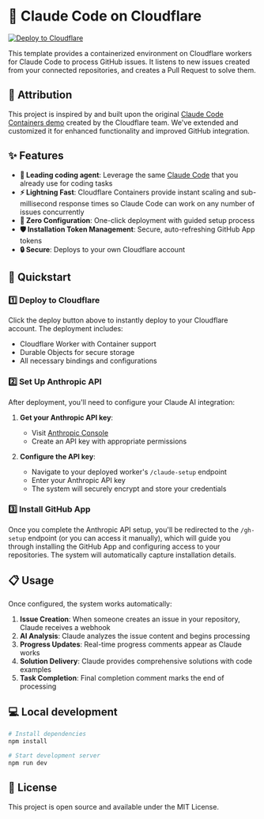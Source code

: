 # 🤖 Claude Code on Cloudflare

[![Deploy to Cloudflare](https://deploy.workers.cloudflare.com/button)](https://deploy.workers.cloudflare.com/?url=https://github.com/PrashamTrivedi/claude-code-containers)

This template provides a containerized environment on Cloudflare workers for Claude Code to process GitHub issues. It listens to new issues created from your connected repositories, and creates a Pull Request to solve them.

## 🙏 Attribution

This project is inspired by and built upon the original [Claude Code Containers demo](https://github.com/ghostwriternr/claude-code-containers) created by the Cloudflare team. We've extended and customized it for enhanced functionality and improved GitHub integration.

## ✨ Features

- **🔌 Leading coding agent**: Leverage the same [Claude Code](https://claude.ai/code) that you already use for coding tasks
- **⚡ Lightning Fast**: Cloudflare Containers provide instant scaling and sub-millisecond response times so Claude Code can work on any number of issues concurrently
- **🔧 Zero Configuration**: One-click deployment with guided setup process
- **🛡️ Installation Token Management**: Secure, auto-refreshing GitHub App tokens
- **🔒 Secure**: Deploys to your own Cloudflare account

## 🚀 Quickstart

### 1️⃣ Deploy to Cloudflare

Click the deploy button above to instantly deploy to your Cloudflare account. The deployment includes:
- Cloudflare Worker with Container support
- Durable Objects for secure storage
- All necessary bindings and configurations

### 2️⃣ Set Up Anthropic API

After deployment, you'll need to configure your Claude AI integration:

1. **Get your Anthropic API key**:
   - Visit [Anthropic Console](https://console.anthropic.com/)
   - Create an API key with appropriate permissions

2. **Configure the API key**:
   - Navigate to your deployed worker's `/claude-setup` endpoint
   - Enter your Anthropic API key
   - The system will securely encrypt and store your credentials

### 3️⃣ Install GitHub App

Once you complete the Anthropic API setup, you'll be redirected to the `/gh-setup` endpoint (or you can access it manually), which will guide you through installing the GitHub App and configuring access to your repositories. The system will automatically capture installation details.


## 📋 Usage

Once configured, the system works automatically:

1. **Issue Creation**: When someone creates an issue in your repository, Claude receives a webhook
2. **AI Analysis**: Claude analyzes the issue content and begins processing
3. **Progress Updates**: Real-time progress comments appear as Claude works
4. **Solution Delivery**: Claude provides comprehensive solutions with code examples
5. **Task Completion**: Final completion comment marks the end of processing

## 💻 Local development

```bash
# Install dependencies
npm install

# Start development server
npm run dev
```

## 📄 License

This project is open source and available under the MIT License.
